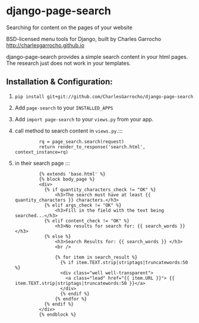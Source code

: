 django-page-search
==================

Searching for content on the pages of your website

BSD-licensed menu tools for Django, built by Charles Garrocho <http://charlesgarrocho.github.io>

django-page-search provides a simple search content in your html pages. The research just does not work in your templates.

Installation & Configuration:
-----------------------------

1. ``pip install git+git://github.com/CharlesGarrocho/django-page-search``

2. Add ``page-search`` to your ``INSTALLED_APPS``

3. Add ``import page-search`` to your ``views.py`` from your app.

4. call method to search content in ``views.py``.:::

                rq = page_search.search(request)
    			return render_to_response('search.html', context_instance=rq)

5. in their search page :::

				{% extends 'base.html' %}
				{% block body_page %}
				<div>
				  {% if quantity_characters_check != "OK" %}
				      <h3>The search must have at least {{ quantity_characters }} characters.</h3>
				  {% elif args_check != "OK" %}
				      <h3>Fill in the field with the text being searched...</h3>
				  {% elif content_check != "OK" %}
				      <h3>No results for search for: {{ search_words }} </h3>
				  {% else %}
				      <h3>Search Results for: {{ search_words }} </h3>
				      <br />

				      {% for item in search_result %}
				        {% if item.TEXT.strip|striptags|truncatewords:50 %}
				        <div class="well well-transparent">
				          <a class="lead" href="{{ item.URL }}"> {{ item.TEXT.strip|striptags|truncatewords:50 }}</a>
				        </div>
				        {% endif %}
				      {% endfor %}
				  {% endif %}
				</div>
				{% endblock %}